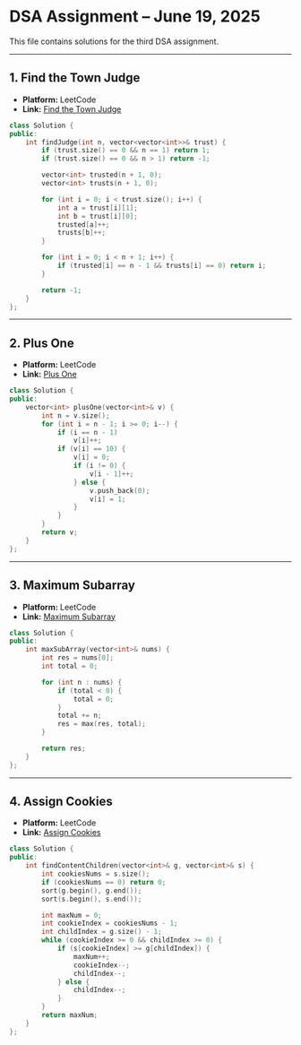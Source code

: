# DSA Assignment – June 19, 2025

This file contains solutions for the third DSA assignment.

---

## 1. Find the Town Judge

- **Platform:** LeetCode  
- **Link:** [Find the Town Judge](https://leetcode.com/problems/find-the-town-judge/)

```cpp
class Solution {
public:
    int findJudge(int n, vector<vector<int>>& trust) {
        if (trust.size() == 0 && n == 1) return 1;
        if (trust.size() == 0 && n > 1) return -1;

        vector<int> trusted(n + 1, 0);
        vector<int> trusts(n + 1, 0);

        for (int i = 0; i < trust.size(); i++) {
            int a = trust[i][1];
            int b = trust[i][0];
            trusted[a]++;
            trusts[b]++;
        }

        for (int i = 0; i < n + 1; i++) {
            if (trusted[i] == n - 1 && trusts[i] == 0) return i;
        }

        return -1;
    }
};
```

---

## 2. Plus One

- **Platform:** LeetCode  
- **Link:** [Plus One](https://leetcode.com/problems/plus-one/description/)

```cpp
class Solution {
public:
    vector<int> plusOne(vector<int>& v) {
        int n = v.size();
        for (int i = n - 1; i >= 0; i--) {
            if (i == n - 1)
                v[i]++;
            if (v[i] == 10) {
                v[i] = 0;
                if (i != 0) {
                    v[i - 1]++;
                } else {
                    v.push_back(0);
                    v[i] = 1;
                }
            }
        }
        return v;
    }
};
```

---

## 3. Maximum Subarray

- **Platform:** LeetCode  
- **Link:** [Maximum Subarray](https://leetcode.com/problems/maximum-subarray/description/)

```cpp
class Solution {
public:
    int maxSubArray(vector<int>& nums) {
        int res = nums[0];
        int total = 0;

        for (int n : nums) {
            if (total < 0) {
                total = 0;
            }
            total += n;
            res = max(res, total);
        }

        return res;
    }
};
```

---

## 4. Assign Cookies

- **Platform:** LeetCode  
- **Link:** [Assign Cookies](https://leetcode.com/problems/assign-cookies/description/)

```cpp
class Solution {
public:
    int findContentChildren(vector<int>& g, vector<int>& s) {
        int cookiesNums = s.size();
        if (cookiesNums == 0) return 0;
        sort(g.begin(), g.end());
        sort(s.begin(), s.end());

        int maxNum = 0;
        int cookieIndex = cookiesNums - 1;
        int childIndex = g.size() - 1;
        while (cookieIndex >= 0 && childIndex >= 0) {
            if (s[cookieIndex] >= g[childIndex]) {
                maxNum++;
                cookieIndex--;
                childIndex--;
            } else {
                childIndex--;
            }
        }
        return maxNum;
    }
};
```